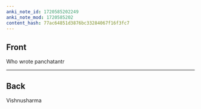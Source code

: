 ```yaml
---
anki_note_id: 1720585202249
anki_note_mod: 1720585202
content_hash: 77ac64851d3876bc33284067f16f3fc7
---
```


## Front

Who wrote panchatantr

<hr/>

## Back

Vishnusharma